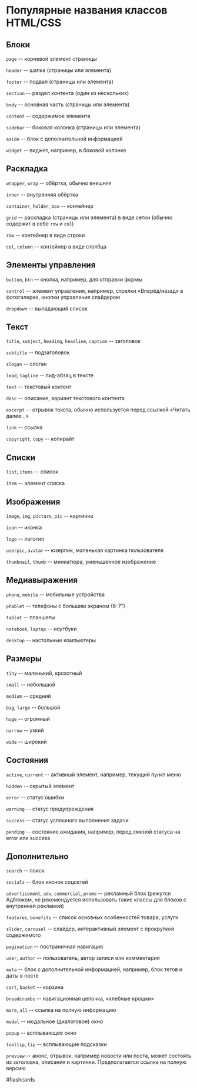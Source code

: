 # Популярные названия классов HTML/CSS

## Блоки

`page` -- корневой элемент страницы

`header` -- шапка (страницы или элемента)

`footer` -- подвал (страницы или элемента)

`section` -- раздел контента (один из нескольких)

`body` -- основная часть (страницы или элемента)

`content` -- содержимое элемента
<!--SR:!2022-06-13,4,270-->

`sidebar` -- боковая колонка (страницы или элемента)

`aside` -- блок с дополнительной информацией

`widget` -- виджет, например, в боковой колонке

## Раскладка

`wrapper`, `wrap` -- обёртка, обычно внешняя

`inner` -- внутренняя обёртка

`container`, `holder`, `box` -- контейнер

`grid` -- раскладка (страницы или элемента) в виде сетки (обычно содержит в себе `row` и `col`)

`row` -- контейнер в виде строки

`col`, `column` -- контейнер в виде столбца

## Элементы управления

`button`, `btn` -- кнопка, например, для отправки формы

`control` -- элемент управления, например, стрелки «Вперёд/назад» в фотогалерее, кнопки управления слайдером

`dropdown` -- выпадающий список

## Текст

`title`, `subject`, `heading`, `headline`, `caption` -- заголовок
<!--SR:!2022-06-13,4,270-->

`subtitle` -- подзаголовок

`slogan` -- слоган

`lead`, `tagline` -- лид-абзац в тексте

`text` -- текстовый контент

`desc` -- описание, вариант текстового контента

`excerpt` -- отрывок текста, обычно используется перед ссылкой «Читать далее…»

`link` -- ссылка

`copyright`, `copy` -- копирайт

## Списки

`list`, `items` -- список

`item` -- элемент списка
<!--SR:!2022-06-12,3,250-->

## Изображения

`image`, `img`, `picture`, `pic` -- картинка

`icon` -- иконка
<!--SR:!2022-06-13,4,270-->

`logo` -- логотип

`userpic`, `avatar` -- юзерпик, маленькая картинка пользователя

`thumbnail`, `thumb` -- миниатюра, уменьшенное изображение

## Медиавыражения

`phone`, `mobile` -- мобильные устройства

`phablet` -- телефоны с большим экраном (6-7″)

`tablet` -- планшеты

`notebook`, `laptop` -- ноутбуки

`desktop` -- настольные компьютеры

## Размеры

`tiny` -- маленький, крохотный

`small` -- небольшой

`medium` -- средний

`big`, `large` -- большой

`huge` -- огромный

`narrow` -- узкий

`wide` -- широкий

## Состояния

`active`, `current` -- активный элемент, например, текущий пункт меню

`hidden` -- скрытый элемент
<!--SR:!2022-06-13,4,275-->

`error` -- статус ошибки

`warning` -- статус предупреждения

`success` -- статус успешного выполнения задачи
<!--SR:!2022-06-12,3,250-->

`pending` -- состояние ожидания, например, перед сменой статуса на error или success

## Дополнительно

`search` -- поиск

`socials` -- блок иконок соцсетей

`advertisement`, `adv`, `commercial`, `promo` -- рекламный блок (режутся Адблоком, не рекомендуется использовать такие классы для блоков с внутренней рекламой)

`features`, `benefits` -- список основных особенностей товара, услуги

`slider`, `carousel` -- слайдер, интерактивный элемент с прокруткой содержимого
<!--SR:!2022-06-13,4,270-->

`pagination` -- постраничная навигация

`user`, `author` -- пользователь, автор записи или комментария

`meta` -- блок с дополнительной информацией, например, блок тегов и даты в посте

`cart`, `basket` -- корзина
<!--SR:!2022-06-12,3,250-->

`breadcrumbs` -- навигационная цепочка, «хлебные крошки»

`more`, `all` -- ссылка на полную информацию

`modal` -- модальное (диалоговое) окно

`popup` -- всплывающее окно

`tooltip`, `tip` -- всплывающие подсказки
<!--SR:!2022-06-12,3,250-->

`preview` -- анонс, отрывок, например новости или поста, может состоять из заголовка, описания и картинки. Предполагается ссылка на полную версию

#flashcards